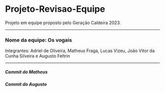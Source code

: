 # Projeto-Revisao-Equipe
Projeto em equipe proposto pelo Geração Caldeira 2023.

<hr>
<h3> Nome da equipe: Os vogais </h3>
Integrantes: 
Adriel de Oliveira, Matheus Fraga, Lucas Vizeu, João Vitor da Cunha Silveira e Augusto Feltrin

<hr>
<h5>Commit do Matheus</h5>
<h5>Commit do Augusto</h5>